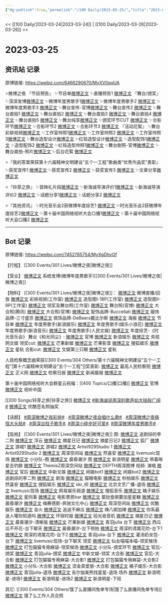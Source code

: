 ```yaml
---
{"dg-publish":true,"permalink":"/100 Daily/2023-03-25/","title":"2023-03-25","created":"2023-03-24T15:00:57.814+08:00","updated":"2023-03-26T14:24:54.588+08:00"}
---
```



<< [[100 Daily/2023-03-24\|2023-03-24]] | [[100 Daily/2023-03-26\|2023-03-26]] >>

# 2023-03-25

## 资讯站 记录

原博链接: https://weibo.com/6466290670/MyXV0qqUA

⭐微博之夜
『节目预告』
✨节目单[微博正文](https://m.weibo.cn/6466290670/4883262079523378)
✨直播预告1 [微博正文](https://m.weibo.cn/6466290670/4883241469750484)
『舞台/颁奖』
✨深深发博[微博正文](https://m.weibo.cn/6466290670/4883310981419849)
✨微博年度男歌手1[微博正文](https://m.weibo.cn/6466290670/4883295462267949)
✨微博年度男歌手2 [微博正文](https://m.weibo.cn/6466290670/4883293805219308)
✨微博年度男歌手3 [微博正文](https://m.weibo.cn/6466290670/4883293735234540)
✨舞台宣传-官博[微博正文](https://m.weibo.cn/6466290670/4883272272458575)
✨舞台宣传2 [微博正文](https://m.weibo.cn/6466290670/4883270812078274)
✨舞台直拍1 [微博正文](https://m.weibo.cn/6466290670/4883281964735960)
✨舞台直拍2 [微博正文](https://m.weibo.cn/6466290670/4883280254207386)
✨舞台直拍3 [微博正文](https://m.weibo.cn/6466290670/4883271458245176)
✨舞台直拍4 [微博正文](https://m.weibo.cn/6466290670/4883271407905440)
✨舞台直拍5 [微博正文](https://m.weibo.cn/6466290670/4883268443581030)
✨舞台纯享[微博正文](https://m.weibo.cn/6466290670/4883277369094163)
✨颁奖环节CUT [微博正文](https://m.weibo.cn/6466290670/4883297589003578)
✨合影环节[微博正文](https://m.weibo.cn/6466290670/4883320959669284)
✨合影环节2 [微博正文](https://m.weibo.cn/6466290670/4883322922868740)
✨合影环节3 [微博正文](https://m.weibo.cn/6466290670/4883323602864508)
『活动花絮』
✨舞台彩排视频[微博正文](https://m.weibo.cn/6466290670/4883180170252274)
✨工作室帅照1[微博正文](https://m.weibo.cn/6466290670/4883238780409731)
✨工作室帅照2 [微博正文](https://m.weibo.cn/6466290670/4883210125705349)
✨工作室帅照3[微博正文](https://m.weibo.cn/6466290670/4883330555707939)
✨舞台造型设计[微博正文](https://m.weibo.cn/6466290670/4883249652309910)
✨红毯造型设计[微博正文](https://m.weibo.cn/6466290670/4883224461842471)
✨造型配饰1[微博正文](https://m.weibo.cn/6466290670/4883249493459031)
✨造型配饰2 [微博正文](https://m.weibo.cn/6466290670/4883328870654180)
✨红毯造型帅照1[微博正文](https://m.weibo.cn/6466290670/4883227171366533)
✨舞台剧照-官博[微博正文](https://m.weibo.cn/6466290670/4883313565637743)
✨舞台直拍-照片[微博正文](https://m.weibo.cn/5516625428/4883320715875630)
✨后台花絮 [微博正文](https://m.weibo.cn/6466290670/4883281822391037)

⭐『我的答案荣获第十六届精神文明建设“五个一工程”歌曲类“优秀作品奖”表彰』
✨获奖宣传1 [微博正文](https://m.weibo.cn/6466290670/4883156761052973)
✨获奖宣传2 [微博正文](https://m.weibo.cn/6466290670/4883157738591441)
✨获奖宣传3 [微博正文](https://m.weibo.cn/6466290670/4883156413452006)
✨文章分享[微博正文](https://m.weibo.cn/6466290670/4883161865263517)

⭐『铃芽之旅』
✨首映礼片段[微博正文](https://m.weibo.cn/6466290670/4883151799454509)
✨新海诚导演评价1[微博正文](https://m.weibo.cn/6466290670/4883140323842156)
✨新海诚导演评价2 [微博正文](https://m.weibo.cn/6466290670/4883139077607373)
✨话题分享1[微博正文](https://m.weibo.cn/6466290670/4883158509817071)
✨话题分享2 [微博正文](https://m.weibo.cn/6466290670/4883156925419510)

⭐『其他资讯』
✨时光音乐会2获微博年度综艺1 [微博正文](https://m.weibo.cn/6466290670/4883302123071460)
✨时光音乐会2获微博年度综艺2[微博正文](https://m.weibo.cn/6466290670/4883286415414422)
✨第十届中国网络视听大会口播1[微博正文](https://m.weibo.cn/6466290670/4883242093906065)
✨第十届中国网络视听大会口播2 [微博正文](https://m.weibo.cn/6466290670/4883240605196276)

---
## Bot 记录

原博链接: https://weibo.com/7452765754/MyXgDhvOf

【行程】
[[300 Events/301 Lives/微博之夜\|微博之夜]]

【营业】
[微博正文](https://weibo.com/1736988591/4883308704180404) 系统发博(微博年度男歌手)[[300 Events/301 Lives/微博之夜\|微博之夜]]

【物料】
[[300 Events/301 Lives/微博之夜\|微博之夜]]：
[微博正文](https://weibo.com/1677969704/4883239141902363) 微博直播/回放
[微博正文](https://weibo.com/7478855230/4883178861632555) 彩排视频(工作室)
[微博正文](https://weibo.com/7478855230/4883207964594680) 造型图I-18P(工作室)
[微博正文](https://weibo.com/7478855230/4883235924347478) 造型图II-9P(工作室)
[微博正文](https://weibo.com/7478855230/4883329336216523) 领奖及舞台照(工作室)
[微博正文](https://weibo.com/1677969704/4883312269601056) 舞台照(官博)
[微博正文](https://weibo.com/2591595652/4883315578121801) 大合照(腾讯)
[微博正文](https://weibo.com/1677969704/4883313208072315) 大合照(官博)
[微博正文](https://weibo.com/2279650092/4883227640332695) 配饰品牌-Buccellati
[微博正文](https://weibo.com/5525460897/4883240374504587) 服饰品牌-三寸盛京
[微博正文](https://weibo.com/2464641902/4883322658621181) 佩饰品牌-DeBeers戴比尔斯
[微博正文](https://weibo.com/1677969704/4883263556710535) 海报
[微博正文](https://weibo.com/1677969704/4883259466978854) 节目单
[微博正文](https://weibo.com/1642591402/4883284574626962) 年度男歌手(新浪娱乐)
[微博正文](https://weibo.com/5611783716/4883283332845303) 年度男歌手(娱乐小浪花)
[微博正文](https://weibo.com/1266269835/4883294527435114) 年度男歌手(新浪音乐)
[微博正文](https://weibo.com/7362512027/4883319268840015) 年度男歌手(人民文娱)
[微博正文](https://weibo.com/7703778879/4883282867800964) 年度综艺-《时光音乐会》
舞台《和光同尘》:
[微博正文](https://weibo.com/1677969704/4883271550773621) 官博
[微博正文](https://weibo.com/1642591402/4883270065734362) 新浪娱乐
[微博正文](https://weibo.com/7735105675/4883289582887926) 央视网文娱
领奖cut:
[微博正文](https://weibo.com/1591169702/4883286633008576) 芒果新娱
[微博正文](https://weibo.com/3223747774/4883286927386054) 芒果影音
[微博正文](https://weibo.com/1843633441/4883287644839108) 搜狐娱乐
[微博正文](https://weibo.com/6466290670/4883297589003578) 星轨
合影cut:
[微博正文](https://weibo.com/1371117067/4883310599476855) 文娱第三只眼
[微博正文](https://weibo.com/6466290670/4883320959669284) 星轨

人民检察概念曲荣获[[300 Events/304 Others/第十六届精神文明建设“五个一工程”\|第十六届精神文明建设“五个一工程”]]奖表彰:
[微博正文](https://weibo.com/5053469079/4883149824201263) 最高人民检察院
[微博正文](https://weibo.com/1896650227/4883151535211432) 正义网
[微博正文](https://weibo.com/3183107112/4883151790801424) 检察日报
[微博正文](https://weibo.com/1314608344/4883089035628401) 新闻晨报
[微博正文](https://weibo.com/6466290670/4883161865263517)

第十届中国网络视听大会群星云祝福：[[400 Topics/口播\|口播]]
[微博正文](https://weibo.com/3820229236/4883214969868547) 官博
[微博正文](https://weibo.com/7408066931/4883238155979594) 视听中国

[[200 Songs/铃芽之旅\|铃芽之旅]]
[微博正文](https://weibo.com/1642904381/4883137773178609) [#新海诚说周深的歌声如大陆般广阔#](https://s.weibo.com/weibo?q=%23%E6%96%B0%E6%B5%B7%E8%AF%9A%E8%AF%B4%E5%91%A8%E6%B7%B1%E7%9A%84%E6%AD%8C%E5%A3%B0%E5%A6%82%E5%A4%A7%E9%99%86%E8%88%AC%E5%B9%BF%E9%98%94%23)
[微博正文](https://weibo.com/1677960582/4883142202100625) 优酷签名照抽奖

【话题】
[#周深微博之夜彩排#](https://s.weibo.com/weibo?q=%23%E5%91%A8%E6%B7%B1%E5%BE%AE%E5%8D%9A%E4%B9%8B%E5%A4%9C%E5%BD%A9%E6%8E%92%23) .
[#周深微博之夜会唱什么歌#](https://s.weibo.com/weibo?q=%23%E5%91%A8%E6%B7%B1%E5%BE%AE%E5%8D%9A%E4%B9%8B%E5%A4%9C%E4%BC%9A%E5%94%B1%E4%BB%80%E4%B9%88%E6%AD%8C%23) .
[#周深微博之夜搞怪大头贴#](https://s.weibo.com/weibo?q=%23%E5%91%A8%E6%B7%B1%E5%BE%AE%E5%8D%9A%E4%B9%8B%E5%A4%9C%E6%90%9E%E6%80%AA%E5%A4%A7%E5%A4%B4%E8%B4%B4%23) .
[#周深台柱子歌手#](https://s.weibo.com/weibo?q=%23%E5%91%A8%E6%B7%B1%E5%8F%B0%E6%9F%B1%E5%AD%90%E6%AD%8C%E6%89%8B%23).
[#周深小碎步好可爱#](https://s.weibo.com/weibo?q=%23%E5%91%A8%E6%B7%B1%E5%B0%8F%E7%A2%8E%E6%AD%A5%E5%A5%BD%E5%8F%AF%E7%88%B1%23).
[#周深微博年度男歌手#](https://s.weibo.com/weibo?q=%23%E5%91%A8%E6%B7%B1%E5%BE%AE%E5%8D%9A%E5%B9%B4%E5%BA%A6%E7%94%B7%E6%AD%8C%E6%89%8B%23) .

【饭拍】
[[300 Events/301 Lives/微博之夜\|微博之夜]]
图:
[微博正文](https://weibo.com/2151481347/4883262659370756) 追剧综的李二狗
[微博正文](https://weibo.com/1345454230/4883263493769614) 浮云
[微博正文](https://weibo.com/6859101100/4883266811213814) 摘星日记
[微博正文](https://weibo.com/6859101100/4883288441234664) 摘星日记2
[微博正文](https://weibo.com/6525010965/4883267155685371) 狐厂
[微博正文](https://weibo.com/1801743981/4883269323868587) 游城1
[微博正文](https://weibo.com/1801743981/4883296120511356) 游城2
[微博正文](https://weibo.com/6873250805/4883281017316219) Artist929Studio 1
[微博正文](https://weibo.com/6873250805/4883298725421235) Artist929Studio 2
[微博正文](https://weibo.com/7183015833/4883300168764784) 周深空间站
[微博正文](https://weibo.com/6030707554/4883284541343891) 然喜安
[微博正文](https://weibo.com/2099868183/4883283881528570) livemusic现场
[微博正文](https://weibo.com/5516625428/4883320715875630) 小分队-图
[微博正文](https://weibo.com/7257609027/4883322662033858) 晨昏潮汐 图
[微博正文](https://weibo.com/2921243620/4883282288196873) 新浪明星
[微博正文](https://weibo.com/3246571812/4883487452561957) 带着啾星去钓鲸
[微博正文](https://weibo.com/7183015833/4883489273151580) ThemisZ周深空间站
[微博正文](https://weibo.com/2975204920/4883496902332996) DEPTH周深图博
视频:
演唱
[微博正文](https://weibo.com/5248300719/4883359295603592) 官后
[微博正文](https://weibo.com/7728745629/4883263765630172) 中新文娱
[微博正文](https://weibo.com/1665101292/4883263951490804) 闲娱bot1
[微博正文](https://weibo.com/1665101292/4883265301253204) 闲娱bot2
[微博正文](https://weibo.com/2151481347/4883263699570519) 追剧综的李二狗
[微博正文](https://weibo.com/5697928291/4883264924567474) 剧淘
[微博正文](https://weibo.com/2611607127/4883264463216263) 猫眼电影
[微博正文](https://weibo.com/3849658397/4883264118232489) 秒拍娱乐
[微博正文](https://weibo.com/6030707554/4883267288841621) 然喜安
[微博正文](https://weibo.com/1843633441/4883266467814496) 搜狐娱乐
[微博正文](https://weibo.com/6433509682/4883271148643458) skr_呗
[微博正文](https://weibo.com/2106115754/4883269232126056) 北京文艺广播-退场
[微博正文](https://weibo.com/2099868183/4883267906707039) livemusic现场
[微博正文](https://weibo.com/2674977220/4883268845467474) 网易娱乐频道
[微博正文](https://weibo.com/2137094647/4883270276238660) 搜狐音乐
[微博正文](https://weibo.com/5291824241/4883271576209472) 橘子娱乐
[微博正文](https://weibo.com/7090942012/4883270859509444) 星同事
[微博正文](https://weibo.com/3348078992/4883274881850211) 电影票房bar
[微博正文](https://weibo.com/6048634807/4883281227289532) 蛋挞食粥要加星星糖
[微博正文](https://weibo.com/7257609027/4883285995444633) 晨昏潮汐
[微博正文](https://weibo.com/2786930387/4883270888342783) 梅赛德斯-奔驰文化中心
[微博正文](https://weibo.com/7183015833/4883291801393766) 周深空间站
[微博正文](https://weibo.com/1763415704/4883292459909005) 优酷娱乐
[微博正文](https://weibo.com/3725773862/4883267297747845) 会火
[微博正文](https://weibo.com/5657474252/4883297308260474) 追追不麻瓜
[微博正文](https://weibo.com/7628792895/4883308078694830) 辣八粥加辣
[微博正文](https://weibo.com/7724525486/4883312461748578) 你系最迷人噶你知道吗
[微博正文](https://weibo.com/7442413095/4883313363259233) 环球时报
[微博正文](https://weibo.com/3257147811/4883266161875309) 拾光收音机
[微博正文](https://weibo.com/6859101100/4883487385454314) 摘星日记
[微博正文](https://weibo.com/7257609027/4883353532369571) 晨昏潮汐-清晰版
[微博正文](https://weibo.com/1591169702/4883461854726158) 芒果新娱
[微博正文](https://weibo.com/5687925420/4883363494888244) 青羽julia
台下
[微博正文](https://weibo.com/2309038045/4883284817644739) 西瓜瓜不开花-台下聊天
[微博正文](https://weibo.com/7257609027/4883455232442463) 晨昏潮汐-台下侧拍
[微博正文](https://weibo.com/1687379382/4883337334489293) 周深的鸢尾花叻-台下1
[微博正文](https://weibo.com/1687379382/4883348672220719) 周深的鸢尾花叻-台下2
[微博正文](https://weibo.com/5687925420/4883370393469495) 青羽julia-台下
[微博正文](https://weibo.com/6613205798/4883484630584379) 灌汤奶龙包-台下
[微博正文](https://weibo.com/2099868183/4883327254796118) livemusic现场-台下聊天
领奖
[微博正文](https://weibo.com/1492750365/4883286402318253) 仙女喵喵本喵-领奖候场
[微博正文](https://weibo.com/5217401849/4883356124446794) 打包猫猫专用麻袋-领奖候场
[微博正文](https://weibo.com/5516625428/4883348440745875) 小分队-颁奖环节
[微博正文](https://weibo.com/5248300719/4883439611807779) 官后-颁奖
[微博正文](https://weibo.com/5687925420/4883494503188332) 青羽julia-颁奖
[微博正文](https://weibo.com/7728745629/4883285317275964) 中新文娱-领奖
大合影
[微博正文](https://weibo.com/5248300719/4883473539536458) 官后-大合影
[微博正文](https://weibo.com/5217401849/4883348658588086) 打包猫猫专用麻袋-大合影1
[微博正文](https://weibo.com/5217401849/4883335349798736) 打包猫猫专用麻袋-大合影2
[微博正文](https://weibo.com/5516625428/4883359757762698) 小分队-大合影
[微博正文](https://weibo.com/6559402245/4883309563224003) 烫金真爱册-大合影
[微博正文](https://weibo.com/5291824241/4883313246351510) 橘子娱乐-大合影
[微博正文](https://weibo.com/5687925420/4883308545319468) 青羽julia-退场
[微博正文](https://weibo.com/1784413327/4883316282754582) 吉尔伽美熊找星星-退场
场外
[微博正文](https://weibo.com/2921243620/4883266908464752) 新浪明星-进场1
[微博正文](https://weibo.com/2921243620/4883304963383292) 新浪明星-进场2
[微博正文](https://weibo.com/2921243620/4883318690813577) 新浪明星-下班

其它:
[[300 Events/304 Others/饿了么直播间免单专场\|饿了么直播间免单专场]]
[微博正文](https://weibo.com/1633407734/4883314026480896) 饿了么工作人员合照
